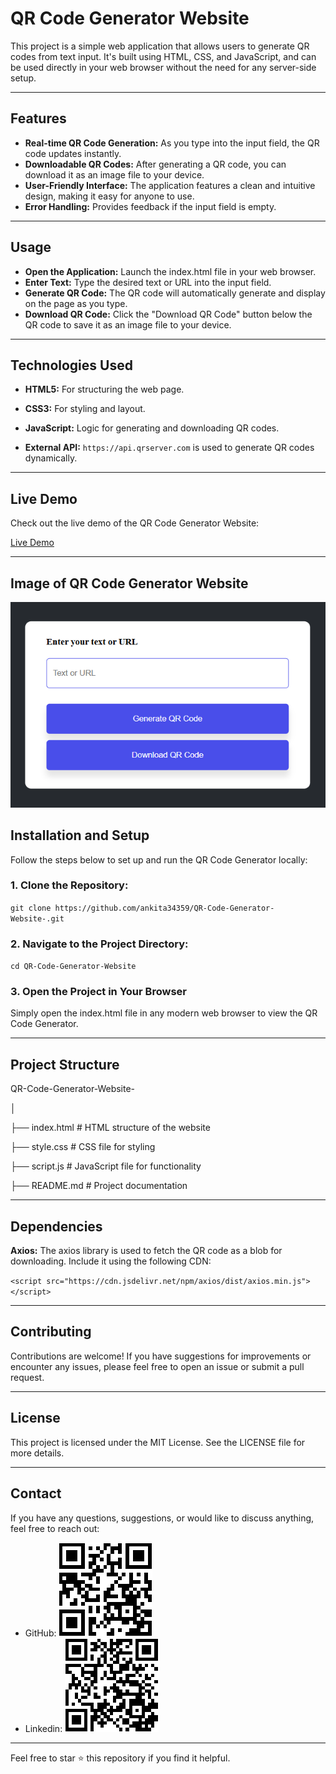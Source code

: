 # QR Code Generator Website

This project is a simple web application that allows users to generate QR codes from text input. It's built using HTML, CSS, and JavaScript, and can be used directly in your web browser without the need for any server-side setup.

---

## Features

- **Real-time QR Code Generation:** As you type into the input field, the QR code updates instantly.
- **Downloadable QR Codes:** After generating a QR code, you can download it as an image file to your device.
- **User-Friendly Interface:** The application features a clean and intuitive design, making it easy for anyone to use.
- **Error Handling:** Provides feedback if the input field is empty.

---

## Usage

- **Open the Application:** Launch the index.html file in your web browser.
- **Enter Text:** Type the desired text or URL into the input field.
- **Generate QR Code:** The QR code will automatically generate and display on the page as you type.
- **Download QR Code:** Click the "Download QR Code" button below the QR code to save it as an image file to your device.

---

## Technologies Used

- **HTML5:** For structuring the web page.

- **CSS3:** For styling and layout.

- **JavaScript:** Logic for generating and downloading QR codes.
  
- **External API:** `https://api.qrserver.com` is used to generate QR codes dynamically.

---

## Live Demo

Check out the live demo of the QR Code Generator Website:  

[Live Demo](https://ankita34359.github.io/QR-Code-Generator-Website/)

---

## Image of QR Code Generator Website

![Screenshot](i1.png)

## Installation and Setup

Follow the steps below to set up and run the QR Code Generator locally:

### 1. Clone the Repository: 
`git clone https://github.com/ankita34359/QR-Code-Generator-Website-.git`

### 2. Navigate to the Project Directory: 
`cd QR-Code-Generator-Website`

### 3. Open the Project in Your Browser

Simply open the index.html file in any modern web browser to view the QR Code Generator.

---

## Project Structure

QR-Code-Generator-Website-

│

├── index.html       # HTML structure of the website

├── style.css        # CSS file for styling

├── script.js        # JavaScript file for functionality

├── README.md        # Project documentation

---

## Dependencies

**Axios:** The axios library is used to fetch the QR code as a blob for downloading. Include it using the following CDN:

`<script src="https://cdn.jsdelivr.net/npm/axios/dist/axios.min.js"></script>`

---

## Contributing

Contributions are welcome! If you have suggestions for improvements or encounter any issues, please feel free to open an issue or submit a pull request.

---

## License

This project is licensed under the MIT License. See the LICENSE file for more details.

---

## Contact

If you have any questions, suggestions, or would like to discuss anything, feel free to reach out:

- GitHub: ![GitHub](Github_qrcode.png)
- Linkedin: ![Screenshot](Linkedin_qrcode.png)

---

Feel free to star ⭐ this repository if you find it helpful.
